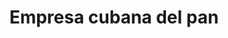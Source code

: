 ---
title: "Empresa cubana del pan"
url: /la-habana/empresa-cubana-del-pan-mayia-rodriguez/
shop: Bäckerei
---
